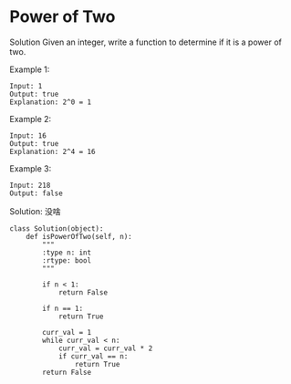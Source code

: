 # Power of Two

Solution
Given an integer, write a function to determine if it is a power of two.

Example 1:

```
Input: 1
Output: true 
Explanation: 2^0 = 1
```

Example 2:

```
Input: 16
Output: true
Explanation: 2^4 = 16
```

Example 3:

```
Input: 218
Output: false
```

Solution: 没啥

```
class Solution(object):
    def isPowerOfTwo(self, n):
        """
        :type n: int
        :rtype: bool
        """
        
        if n < 1:
            return False
        
        if n == 1:
            return True
        
        curr_val = 1
        while curr_val < n:
            curr_val = curr_val * 2
            if curr_val == n:
                return True
        return False
```